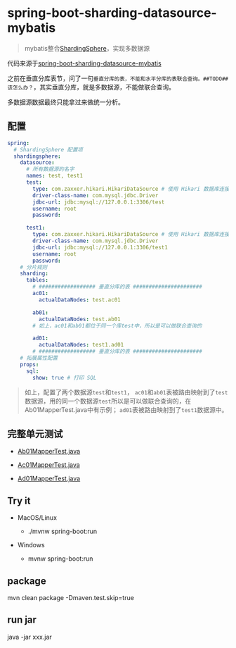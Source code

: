 # spring-boot-sharding-datasource-mybatis

> mybatis整合[ShardingSphere](https://shardingsphere.apache.org/index_zh.html)，实现多数据源

代码来源于[spring-boot-sharding-datasource-mybatis](../spring-boot-sharding-datasource-mybatis)

之前在垂直分库表节，问了一句`垂直分库的表，不能和水平分库的表联合查询。##TODO## 该怎么办？`，其实垂直分库，就是多数据源，不能做联合查询。

多数据源数据最终只能拿过来做统一分析。

## 配置

```yaml
spring:
  # ShardingSphere 配置项
  shardingsphere:
    datasource:
      # 所有数据源的名字
      names: test, test1
      test:
        type: com.zaxxer.hikari.HikariDataSource # 使用 Hikari 数据库连接池
        driver-class-name: com.mysql.jdbc.Driver
        jdbc-url: jdbc:mysql://127.0.0.1:3306/test
        username: root
        password:

      test1:
        type: com.zaxxer.hikari.HikariDataSource # 使用 Hikari 数据库连接池
        driver-class-name: com.mysql.jdbc.Driver
        jdbc-url: jdbc:mysql://127.0.0.1:3306/test1
        username: root
        password:
    # 分片规则
    sharding:
      tables:
        # ################## 垂直分库的表 ######################
        ac01:
          actualDataNodes: test.ac01

        ab01:
          actualDataNodes: test.ab01
        # 如上，ac01和ab01都位于同一个库test中，所以是可以做联合查询的

        ad01:
          actualDataNodes: test1.ad01
        # ################## 垂直分库的表 ######################
    # 拓展属性配置
    props:
      sql:
        show: true # 打印 SQL
```

>如上，配置了两个数据源`test`和`test1`，
`ac01`和`ab01`表被路由映射到了`test`数据源，用的同一个数据源`test`所以是可以做联合查询的，在Ab01MapperTest.java中有示例；
`ad01`表被路由映射到了`test1`数据源中。

## 完整单元测试

* [Ab01MapperTest.java](src/test/java/com/example/lewjun/Ab01MapperTest.java)

* [Ac01MapperTest.java](src/test/java/com/example/lewjun/Ac01MapperTest.java)

* [Ad01MapperTest.java](src/test/java/com/example/lewjun/Ad01MapperTest.java)

## Try it

* MacOS/Linux
    * ./mvnw spring-boot:run

* Windows
    * mvnw spring-boot:run

## package

mvn clean package -Dmaven.test.skip=true

## run jar

java -jar xxx.jar

